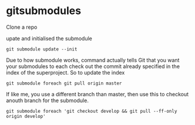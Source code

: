 # gitsubmodules

Clone a repo

upate and initialised the submodule

    git submodule update --init

Due to how submodule works, command actually tells Git that you want your submodules to each check out the commit already specified in the index of the superproject. So to update the index

    git submodule foreach git pull origin master
    
If like me, you use a different branch than master, then use this to checkout anouth branch for the submodule.

    git submodule foreach 'git checkout develop && git pull --ff-only origin develop'

